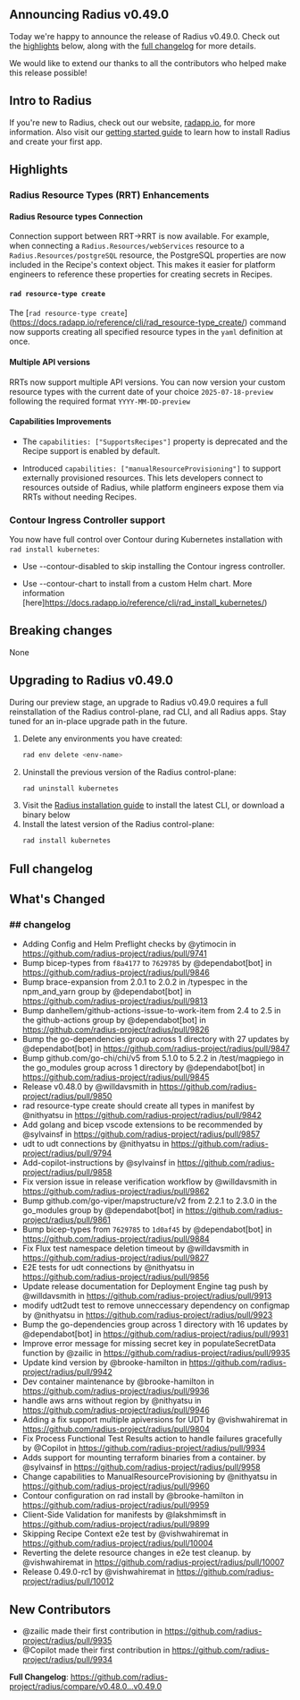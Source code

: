 ## Announcing Radius v0.49.0

Today we're happy to announce the release of Radius v0.49.0. Check out the [highlights](#highlights) below, along with the [full changelog](#full-changelog) for more details.

We would like to extend our thanks to all the contributors who helped make this release possible!

## Intro to Radius

If you're new to Radius, check out our website, [radapp.io](https://radapp.io), for more information. Also visit our [getting started guide](https://docs.radapp.io/getting-started/) to learn how to install Radius and create your first app.

## Highlights

### Radius Resource Types (RRT) Enhancements

#### Radius Resource types Connection

Connection support between RRT->RRT is now available. For example, when connecting a `Radius.Resources/webServices` resource to a `Radius.Resources/postgreSQL` resource, the PostgreSQL properties are now included in the Recipe's context object. This makes it easier for platform engineers to reference these properties for creating secrets in Recipes.

#### `rad resource-type create`

The [`rad resource-type create`] (https://docs.radapp.io/reference/cli/rad_resource-type_create/) command now supports creating all specified resource types in the `yaml` definition at once.

#### Multiple API versions 

RRTs now support multiple API versions. You can now version your custom resource types with the current date of your choice `2025-07-18-preview` following the required format `YYYY-MM-DD-preview`

#### Capabilities Improvements

- The `capabilities: ["SupportsRecipes"]` property is deprecated and the Recipe support is enabled by default. 

- Introduced `capabilities: ["manualResourceProvisioning"]` to support externally provisioned resources. This lets developers connect to resources outside of Radius, while platform engineers expose them via RRTs without needing Recipes.

### Contour Ingress Controller support

You now have full control over Contour during Kubernetes installation with `rad install kubernetes`:

- Use --contour-disabled to skip installing the Contour ingress controller.

- Use --contour-chart to install from a custom Helm chart. More information [here]https://docs.radapp.io/reference/cli/rad_install_kubernetes/)

## Breaking changes

None

## Upgrading to Radius v0.49.0

During our preview stage, an upgrade to Radius v0.49.0 requires a full reinstallation of the Radius control-plane, rad CLI, and all Radius apps. Stay tuned for an in-place upgrade path in the future.

1. Delete any environments you have created:
   ```bash
   rad env delete <env-name>
   ```
2. Uninstall the previous version of the Radius control-plane:
   ```bash
   rad uninstall kubernetes
   ```
3. Visit the [Radius installation guide](https://docs.radapp.io/getting-started/install/) to install the latest CLI, or download a binary below
4. Install the latest version of the Radius control-plane:
   ```bash
   rad install kubernetes
   ```

## Full changelog

<!-- Release notes generated using configuration in .github/release.yml at main -->

## What's Changed
### ## changelog
* Adding Config and Helm Preflight checks by @ytimocin in https://github.com/radius-project/radius/pull/9741
* Bump bicep-types from `f8a4177` to `7629785` by @dependabot[bot] in https://github.com/radius-project/radius/pull/9846
* Bump brace-expansion from 2.0.1 to 2.0.2 in /typespec in the npm_and_yarn group by @dependabot[bot] in https://github.com/radius-project/radius/pull/9813
* Bump danhellem/github-actions-issue-to-work-item from 2.4 to 2.5 in the github-actions group by @dependabot[bot] in https://github.com/radius-project/radius/pull/9826
* Bump the go-dependencies group across 1 directory with 27 updates by @dependabot[bot] in https://github.com/radius-project/radius/pull/9847
* Bump github.com/go-chi/chi/v5 from 5.1.0 to 5.2.2 in /test/magpiego in the go_modules group across 1 directory by @dependabot[bot] in https://github.com/radius-project/radius/pull/9845
* Release v0.48.0 by @willdavsmith in https://github.com/radius-project/radius/pull/9850
* rad resource-type create should create all types in manifest by @nithyatsu in https://github.com/radius-project/radius/pull/9842
* Add golang and bicep vscode extensions to be recommended by @sylvainsf in https://github.com/radius-project/radius/pull/9857
* udt to udt connections by @nithyatsu in https://github.com/radius-project/radius/pull/9794
* Add-copilot-instructions by @sylvainsf in https://github.com/radius-project/radius/pull/9858
* Fix version issue in release verification workflow by @willdavsmith in https://github.com/radius-project/radius/pull/9862
* Bump github.com/go-viper/mapstructure/v2 from 2.2.1 to 2.3.0 in the go_modules group by @dependabot[bot] in https://github.com/radius-project/radius/pull/9861
* Bump bicep-types from `7629785` to `1d0af45` by @dependabot[bot] in https://github.com/radius-project/radius/pull/9884
* Fix Flux test namespace deletion timeout by @willdavsmith in https://github.com/radius-project/radius/pull/9827
* E2E tests for udt connections  by @nithyatsu in https://github.com/radius-project/radius/pull/9856
* Update release documentation for Deployment Engine tag push by @willdavsmith in https://github.com/radius-project/radius/pull/9913
* modify udt2udt test to remove unneccessary dependency on configmap by @nithyatsu in https://github.com/radius-project/radius/pull/9923
* Bump the go-dependencies group across 1 directory with 16 updates by @dependabot[bot] in https://github.com/radius-project/radius/pull/9931
* Improve error message for missing secret key in populateSecretData function by @zailic in https://github.com/radius-project/radius/pull/9935
* Update kind version by @brooke-hamilton in https://github.com/radius-project/radius/pull/9942
* Dev container maintenance by @brooke-hamilton in https://github.com/radius-project/radius/pull/9936
* handle aws arns without region by @nithyatsu in https://github.com/radius-project/radius/pull/9946
* Adding a fix support multiple apiversions for UDT by @vishwahiremat in https://github.com/radius-project/radius/pull/9804
* Fix Process Functional Test Results action to handle failures gracefully by @Copilot in https://github.com/radius-project/radius/pull/9934
* Adds support for mounting terraform binaries from a container. by @sylvainsf in https://github.com/radius-project/radius/pull/9958
* Change capabilities to ManualResourceProvisioning by @nithyatsu in https://github.com/radius-project/radius/pull/9960
* Contour configuration on rad install by @brooke-hamilton in https://github.com/radius-project/radius/pull/9959
* Client-Side Validation for manifests by @lakshmimsft in https://github.com/radius-project/radius/pull/9899
* Skipping Recipe Context e2e test by @vishwahiremat in https://github.com/radius-project/radius/pull/10004
* Reverting the delete resource changes in e2e test cleanup. by @vishwahiremat in https://github.com/radius-project/radius/pull/10007
* Release 0.49.0-rc1 by @vishwahiremat in https://github.com/radius-project/radius/pull/10012

## New Contributors
* @zailic made their first contribution in https://github.com/radius-project/radius/pull/9935
* @Copilot made their first contribution in https://github.com/radius-project/radius/pull/9934

**Full Changelog**: https://github.com/radius-project/radius/compare/v0.48.0...v0.49.0
